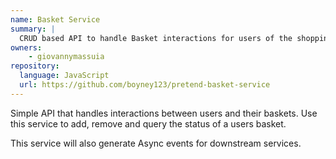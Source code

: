 ```yaml
---
name: Basket Service
summary: |
  CRUD based API to handle Basket interactions for users of the shopping website.
owners:
    - giovannymassuia
repository:
  language: JavaScript
  url: https://github.com/boyney123/pretend-basket-service
---
```


Simple API that handles interactions between users and their baskets. Use this service to add,
remove and query the status of a users basket.

This service will also generate Async events for downstream services.

<NodeGraph />

